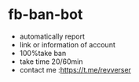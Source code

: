 # fb-ban-bot
- automatically report
- link or information of account
- 100%take ban 
- take time 20/60min
- contact me :https://t.me/revverser 
